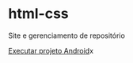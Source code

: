 # html-css
 
Site e gerenciamento de repositório

<a href="https://fabriciomrebeschini.github.io/html-css/exercicios/FirstProject/android.html">Executar projeto Android</a>x
